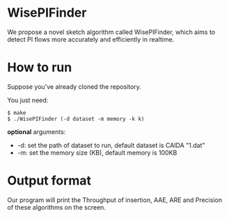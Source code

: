 # WisePIFinder

We propose a novel sketch algorithm called WisePIFinder, which aims to detect PI flows more accurately and efficiently in realtime. 

# How to run

Suppose you've already cloned the repository.

You just need:

```
$ make
$ ./WisePIFinder (-d dataset -m memory -k k)
```

**optional** arguments:

- -d: set the path of dataset to run, default dataset is CAIDA "1.dat"
- -m: set the memory size (KB), default memory is 100KB

# Output format

Our program will print the Throughput of insertion, AAE, ARE and Precision of these algorithms on the screen.
